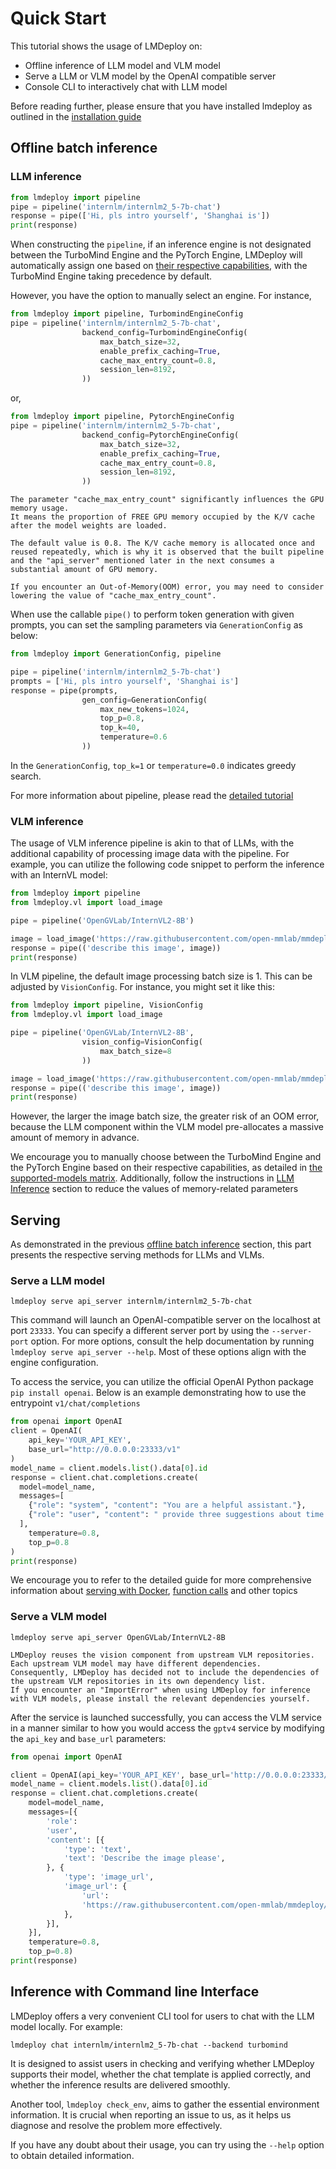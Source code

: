 # Quick Start

This tutorial shows the usage of LMDeploy on:

- Offline inference of LLM model and VLM model
- Serve a LLM or VLM model by the OpenAI compatible server
- Console CLI to interactively chat with LLM model

Before reading further, please ensure that you have installed lmdeploy as outlined in the [installation guide](installation.md)

## Offline batch inference

### LLM inference

```python
from lmdeploy import pipeline
pipe = pipeline('internlm/internlm2_5-7b-chat')
response = pipe(['Hi, pls intro yourself', 'Shanghai is'])
print(response)
```

When constructing the `pipeline`, if an inference engine is not designated between the TurboMind Engine and the PyTorch Engine, LMDeploy will automatically assign one based on [their respective capabilities](supported_models/supported_models.md), with the TurboMind Engine taking precedence by default.

However, you have the option to manually select an engine. For instance,

```python
from lmdeploy import pipeline, TurbomindEngineConfig
pipe = pipeline('internlm/internlm2_5-7b-chat',
                backend_config=TurbomindEngineConfig(
                    max_batch_size=32,
                    enable_prefix_caching=True,
                    cache_max_entry_count=0.8,
                    session_len=8192,
                ))
```

or,

```python
from lmdeploy import pipeline, PytorchEngineConfig
pipe = pipeline('internlm/internlm2_5-7b-chat',
                backend_config=PytorchEngineConfig(
                    max_batch_size=32,
                    enable_prefix_caching=True,
                    cache_max_entry_count=0.8,
                    session_len=8192,
                ))
```

```{note}
The parameter "cache_max_entry_count" significantly influences the GPU memory usage.
It means the proportion of FREE GPU memory occupied by the K/V cache after the model weights are loaded.

The default value is 0.8. The K/V cache memory is allocated once and reused repeatedly, which is why it is observed that the built pipeline and the "api_server" mentioned later in the next consumes a substantial amount of GPU memory.

If you encounter an Out-of-Memory(OOM) error, you may need to consider lowering the value of "cache_max_entry_count".
```

When use the callable `pipe()` to perform token generation with given prompts, you can set the sampling parameters via `GenerationConfig` as below:

```python
from lmdeploy import GenerationConfig, pipeline

pipe = pipeline('internlm/internlm2_5-7b-chat')
prompts = ['Hi, pls intro yourself', 'Shanghai is']
response = pipe(prompts,
                gen_config=GenerationConfig(
                    max_new_tokens=1024,
                    top_p=0.8,
                    top_k=40,
                    temperature=0.6
                ))
```

In the `GenerationConfig`, `top_k=1` or `temperature=0.0` indicates greedy search.

For more information about pipeline, please read the [detailed tutorial](llm/pipeline.md)

### VLM inference

The usage of VLM inference pipeline is akin to that of LLMs, with the additional capability of processing image data with the pipeline.
For example, you can utilize the following code snippet to perform the inference with an InternVL model:

```python
from lmdeploy import pipeline
from lmdeploy.vl import load_image

pipe = pipeline('OpenGVLab/InternVL2-8B')

image = load_image('https://raw.githubusercontent.com/open-mmlab/mmdeploy/main/tests/data/tiger.jpeg')
response = pipe(('describe this image', image))
print(response)
```

In VLM pipeline, the default image processing batch size is 1. This can be adjusted by `VisionConfig`. For instance, you might set it like this:

```python
from lmdeploy import pipeline, VisionConfig
from lmdeploy.vl import load_image

pipe = pipeline('OpenGVLab/InternVL2-8B',
                vision_config=VisionConfig(
                    max_batch_size=8
                ))

image = load_image('https://raw.githubusercontent.com/open-mmlab/mmdeploy/main/tests/data/tiger.jpeg')
response = pipe(('describe this image', image))
print(response)
```

However, the larger the image batch size, the greater risk of an OOM error, because the LLM component within the VLM model pre-allocates a massive amount of memory in advance.

We encourage you to manually choose between the TurboMind Engine and the PyTorch Engine based on their respective capabilities, as detailed in [the supported-models matrix](./supported_models/supported_models.md).
Additionally, follow the instructions in [LLM Inference](#llm-inference) section to reduce the values of memory-related parameters

## Serving

As demonstrated in the previous [offline batch inference](#offline-batch-inference) section, this part presents the respective serving methods for LLMs and VLMs.

### Serve a LLM model

```shell
lmdeploy serve api_server internlm/internlm2_5-7b-chat
```

This command will launch an OpenAI-compatible server on the localhost at port `23333`. You can specify a different server port by using the `--server-port` option.
For more options, consult the help documentation by running `lmdeploy serve api_server --help`. Most of these options align with the engine configuration.

To access the service, you can utilize the official OpenAI Python package `pip install openai`. Below is an example demonstrating how to use the entrypoint `v1/chat/completions`

```python
from openai import OpenAI
client = OpenAI(
    api_key='YOUR_API_KEY',
    base_url="http://0.0.0.0:23333/v1"
)
model_name = client.models.list().data[0].id
response = client.chat.completions.create(
  model=model_name,
  messages=[
    {"role": "system", "content": "You are a helpful assistant."},
    {"role": "user", "content": " provide three suggestions about time management"},
  ],
    temperature=0.8,
    top_p=0.8
)
print(response)
```

We encourage you to refer to the detailed guide for more comprehensive information about [serving with Docker](./llm/api_server.md), [function calls](llm/api_server_tools.md) and other topics

### Serve a VLM model

```shell
lmdeploy serve api_server OpenGVLab/InternVL2-8B
```

```{note}
LMDeploy reuses the vision component from upstream VLM repositories. Each upstream VLM model may have different dependencies.
Consequently, LMDeploy has decided not to include the dependencies of the upstream VLM repositories in its own dependency list.
If you encounter an "ImportError" when using LMDeploy for inference with VLM models, please install the relevant dependencies yourself.
```

After the service is launched successfully, you can access the VLM service in a manner similar to how you would access the `gptv4` service by modifying the `api_key` and `base_url` parameters:

```python
from openai import OpenAI

client = OpenAI(api_key='YOUR_API_KEY', base_url='http://0.0.0.0:23333/v1')
model_name = client.models.list().data[0].id
response = client.chat.completions.create(
    model=model_name,
    messages=[{
        'role':
        'user',
        'content': [{
            'type': 'text',
            'text': 'Describe the image please',
        }, {
            'type': 'image_url',
            'image_url': {
                'url':
                'https://raw.githubusercontent.com/open-mmlab/mmdeploy/main/tests/data/tiger.jpeg',
            },
        }],
    }],
    temperature=0.8,
    top_p=0.8)
print(response)
```

## Inference with Command line Interface

LMDeploy offers a very convenient CLI tool for users to chat with the LLM model locally. For example:

```shell
lmdeploy chat internlm/internlm2_5-7b-chat --backend turbomind
```

It is designed to assist users in checking and verifying whether LMDeploy supports their model, whether the chat template is applied correctly, and whether the inference results are delivered smoothly.

Another tool, `lmdeploy check_env`, aims to gather the essential environment information. It is crucial when reporting an issue to us, as it helps us diagnose and resolve the problem more effectively.

If you have any doubt about their usage, you can try using the `--help` option to obtain detailed information.
